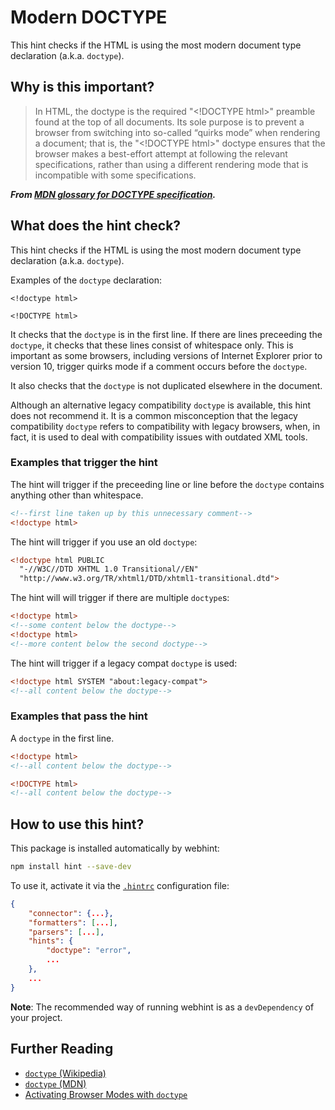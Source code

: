 # Modern DOCTYPE

This hint checks if the HTML is using the most modern document type
declaration (a.k.a. `doctype`).

## Why is this important?

> In HTML, the doctype is the required "\<!DOCTYPE html>" preamble
found at the top of all documents. Its sole purpose is to prevent
a browser from switching into so-called “quirks mode” when rendering
a document; that is, the "\<!DOCTYPE html>" doctype ensures that
the browser makes a best-effort attempt at following the relevant
specifications, rather than using a different rendering mode that
is incompatible with some specifications.

***From [MDN glossary for DOCTYPE specification][docmdn].***

## What does the hint check?

This hint checks if the HTML is using the most modern document type
declaration (a.k.a. `doctype`).

Examples of the `doctype` declaration:

`<!doctype html>`

`<!DOCTYPE html>`

It checks that the `doctype` is in the first line. If there
are lines preceeding the `doctype`, it checks that these lines
consist of whitespace only. This is important as some browsers,
including versions of Internet Explorer prior to version 10,
trigger quirks mode if a comment occurs before the `doctype`.

It also checks that the `doctype` is not duplicated elsewhere
in the document.

Although an alternative legacy compatibility `doctype` is available,
this hint does not recommend it. It is a common misconception that
the legacy compatibility `doctype` refers to compatibility with
legacy browsers, when, in fact, it is used to deal with compatibility
issues with outdated XML tools.

### Examples that **trigger** the hint

The hint will trigger if the preceeding line or line before the
`doctype` contains anything other than whitespace.

```html
<!--first line taken up by this unnecessary comment-->
<!doctype html>
```

The hint will trigger if you use an old `doctype`:

```html
<!doctype html PUBLIC
  "-//W3C//DTD XHTML 1.0 Transitional//EN"
  "http://www.w3.org/TR/xhtml1/DTD/xhtml1-transitional.dtd">
```

The hint will will trigger if there are multiple `doctype`s:

```html
<!doctype html>
<!--some content below the doctype-->
<!doctype html>
<!--more content below the second doctype-->
```

The hint will trigger if a legacy compat `doctype` is used:

```html
<!doctype html SYSTEM "about:legacy-compat">
<!--all content below the doctype-->
```

### Examples that **pass** the hint

A `doctype` in the first line.

```html
<!doctype html>
<!--all content below the doctype-->
```

```html
<!DOCTYPE html>
<!--all content below the doctype-->
```

## How to use this hint?

This package is installed automatically by webhint:

```bash
npm install hint --save-dev
```

To use it, activate it via the [`.hintrc`][hintrc] configuration file:

```json
{
    "connector": {...},
    "formatters": [...],
    "parsers": [...],
    "hints": {
        "doctype": "error",
        ...
    },
    ...
}
```

**Note**: The recommended way of running webhint is as a `devDependency` of
your project.

## Further Reading

* [`doctype` (Wikipedia)][docwiki]
* [`doctype` (MDN)][docmdn]
* [Activating Browser Modes with `doctype`][hsivonen]

<!-- Link labels: -->

[docmdn]: https://developer.mozilla.org/en-US/docs/Glossary/DOCTYPE
[docwiki]: https://en.wikipedia.org/wiki/Document_type_declaration
[hintrc]: https://webhint.io/docs/user-guide/configuring-webhint/summary/
[hsivonen]: https://hsivonen.fi/doctype/
[npm docs]: https://docs.npmjs.com/cli/install
